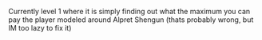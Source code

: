 Currently level 1 where it is simply finding out what the maximum you can pay the player modeled around Alpret Shengun (thats probably wrong, but IM too lazy to fix it) 
